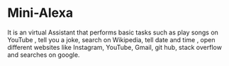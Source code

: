 # Mini-Alexa
It is an virtual Assistant that performs basic tasks such as play songs on YouTube , tell you a joke, search on Wikipedia, tell date and time , open different websites like Instagram, YouTube, Gmail, git hub, stack overflow and searches on google.
